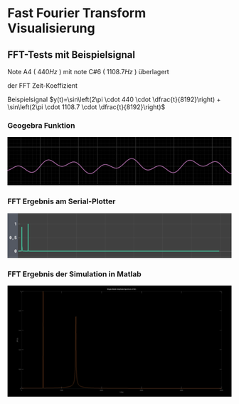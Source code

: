 # Fast Fourier Transform Visualisierung
## FFT-Tests mit Beispielsignal
Note A4 ( $440Hz$ ) mit note C#6 ( $1108.7Hz$ ) überlagert

der FFT Zeit-Koeffizient 

Beispielsignal $y(t)=\sin\left(2\pi \cdot 440 \cdot \dfrac{t}{8192}\right) + \sin\left(2\pi \cdot 1108.7 \cdot \dfrac{t}{8192}\right)$
### Geogebra Funktion
![Geogebra Funktion](../images/SWD-FFT-Geogebra.png)
### FFT Ergebnis am Serial-Plotter
![FFT Ergebnis am Serial-Plotter](../images/SWD-FFT-plotter.png)

### FFT Ergebnis der Simulation in Matlab
![FFT Ergebnis der Simulation in Matlab](../images/SWD-FFT-Matlab.png)
